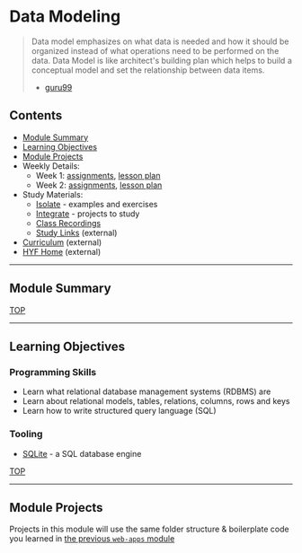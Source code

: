 # Data Modeling

>  Data model emphasizes on what data is needed and how it should be organized instead of what operations need to be performed on the data. Data Model is like architect's building plan which helps to build a conceptual model and set the relationship between data items.
> - [guru99](https://www.guru99.com/data-modelling-conceptual-logical.html)

## Contents

- [Module Summary](#module-summary)
- [Learning Objectives](#learning-objectives)
- [Module Projects](#module-projects)
- Weekly Details:
  - Week 1: [assignments](./week-1/README.md), [lesson plan](https://hackyourfuture.be/web-apps/week-1)
  - Week 2: [assignments](./week-2/README.md), [lesson plan](https://hackyourfuture.be/web-apps/week-2)
- Study Materials:
  - [Isolate](./isolate/README.md) - examples and exercises
  - [Integrate](./integrate/README.md) - projects to study
  - [Class Recordings](./class-recordings.md)
  - [Study Links](https://study.hackyourfuture.be) (external)
- [Curriculum](https://home.hackyourfuture.be/curriculum) (external)
- [HYF Home](https://home.hackyourfuture.be/) (external)

---

## Module Summary

[TOP](#contents)

---

## Learning Objectives

### Programming Skills
- Learn what relational database management systems (RDBMS) are
- Learn about relational models, tables, relations, columns, rows and keys 
- Learn how to write structured query language (SQL)

### Tooling
- [SQLite](https://www.sqlite.org/index.html) - a SQL database engine

[TOP](#contents)

---

## Module Projects

Projects in this module will use the same folder structure & boilerplate code you learned in [the previous `web-apps` module](https://github.com/hackyourfuturebelgium/web-apps)
